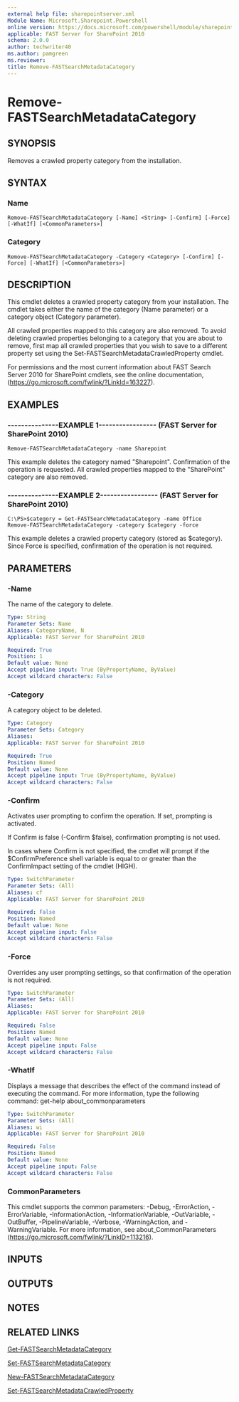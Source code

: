 ```yaml
---
external help file: sharepointserver.xml
Module Name: Microsoft.Sharepoint.Powershell
online version: https://docs.microsoft.com/powershell/module/sharepoint-server/remove-fastsearchmetadatacategory
applicable: FAST Server for SharePoint 2010
schema: 2.0.0
author: techwriter40
ms.author: pamgreen
ms.reviewer: 
title: Remove-FASTSearchMetadataCategory
---
```


# Remove-FASTSearchMetadataCategory

## SYNOPSIS
Removes a crawled property category from the installation.

## SYNTAX

### Name
```
Remove-FASTSearchMetadataCategory [-Name] <String> [-Confirm] [-Force] [-WhatIf] [<CommonParameters>]
```

### Category
```
Remove-FASTSearchMetadataCategory -Category <Category> [-Confirm] [-Force] [-WhatIf] [<CommonParameters>]
```

## DESCRIPTION
This cmdlet deletes a crawled property category from your installation.
The cmdlet takes either the name of the category (Name parameter) or a category object (Category parameter).

All crawled properties mapped to this category are also removed.
To avoid deleting crawled properties belonging to a category that you are about to remove, first map all crawled properties that you wish to save to a different property set using the Set-FASTSearchMetadataCrawledProperty cmdlet.

For permissions and the most current information about FAST Search Server 2010 for SharePoint cmdlets, see the online documentation, (https://go.microsoft.com/fwlink/?LinkId=163227).

## EXAMPLES

### ---------------EXAMPLE 1----------------- (FAST Server for SharePoint 2010)
```
Remove-FASTSearchMetadataCategory -name Sharepoint
```

This example deletes the category named "Sharepoint".
Confirmation of the operation is requested.
All crawled properties mapped to the "SharePoint" category are also removed.

### ---------------EXAMPLE 2----------------- (FAST Server for SharePoint 2010)
```
C:\PS>$category = Get-FASTSearchMetadataCategory -name Office
Remove-FASTSearchMetadataCategory -category $category -force
```

This example deletes a crawled property category (stored as $category).
Since Force is specified, confirmation of the operation is not required.

## PARAMETERS

### -Name
The name of the category to delete.

```yaml
Type: String
Parameter Sets: Name
Aliases: CategoryName, N
Applicable: FAST Server for SharePoint 2010

Required: True
Position: 1
Default value: None
Accept pipeline input: True (ByPropertyName, ByValue)
Accept wildcard characters: False
```

### -Category
A category object to be deleted.

```yaml
Type: Category
Parameter Sets: Category
Aliases: 
Applicable: FAST Server for SharePoint 2010

Required: True
Position: Named
Default value: None
Accept pipeline input: True (ByPropertyName, ByValue)
Accept wildcard characters: False
```

### -Confirm
Activates user prompting to confirm the operation.
If set, prompting is activated.

If Confirm is false (-Confirm $false), confirmation prompting is not used.

In cases where Confirm is not specified, the cmdlet will prompt if the $ConfirmPreference shell variable is equal to or greater than the ConfirmImpact setting of the cmdlet (HIGH).

```yaml
Type: SwitchParameter
Parameter Sets: (All)
Aliases: cf
Applicable: FAST Server for SharePoint 2010

Required: False
Position: Named
Default value: None
Accept pipeline input: False
Accept wildcard characters: False
```

### -Force
Overrides any user prompting settings, so that confirmation of the operation is not required.

```yaml
Type: SwitchParameter
Parameter Sets: (All)
Aliases: 
Applicable: FAST Server for SharePoint 2010

Required: False
Position: Named
Default value: None
Accept pipeline input: False
Accept wildcard characters: False
```

### -WhatIf
Displays a message that describes the effect of the command instead of executing the command.
For more information, type the following command: get-help about_commonparameters

```yaml
Type: SwitchParameter
Parameter Sets: (All)
Aliases: wi
Applicable: FAST Server for SharePoint 2010

Required: False
Position: Named
Default value: None
Accept pipeline input: False
Accept wildcard characters: False
```

### CommonParameters
This cmdlet supports the common parameters: -Debug, -ErrorAction, -ErrorVariable, -InformationAction, -InformationVariable, -OutVariable, -OutBuffer, -PipelineVariable, -Verbose, -WarningAction, and -WarningVariable. For more information, see about_CommonParameters (https://go.microsoft.com/fwlink/?LinkID=113216).

## INPUTS

## OUTPUTS

## NOTES

## RELATED LINKS

[Get-FASTSearchMetadataCategory](Get-FASTSearchMetadataCategory.md)

[Set-FASTSearchMetadataCategory](Set-FASTSearchMetadataCategory.md)

[New-FASTSearchMetadataCategory](New-FASTSearchMetadataCategory.md)

[Set-FASTSearchMetadataCrawledProperty](Set-FASTSearchMetadataCrawledProperty.md)


